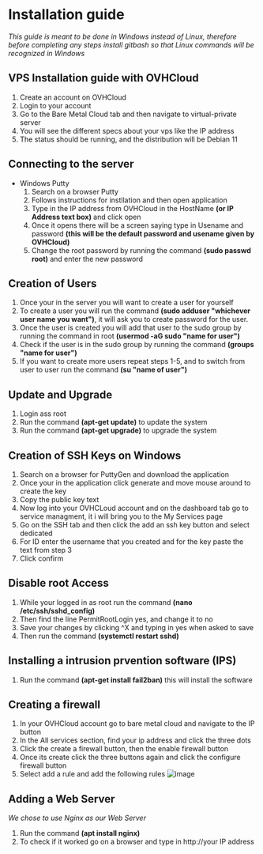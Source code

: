 # **Installation guide**

  *This guide is meant to be done in Windows instead of Linux, therefore before completing
  any steps install gitbash so that Linux commands will be recognized in Windows*
  
## VPS Installation guide with OVHCloud
  1. Create an account on OVHCloud
  2. Login to your account
  3. Go to the Bare Metal Cloud tab and then navigate to virtual-private server
  4. You will see the different specs about your vps like the IP address
  5. The status should be running, and the distribution will be Debian 11

## Connecting to the server
  - Windows Putty
       1. Search on a browser Putty
       2. Follows instructions for instllation and then open application
       3. Type in the IP address from OVHCloud in the HostName __(or IP Address text box)__ and click open
       4. Once it opens there will be a screen saying type in Usename and password 
          __(this will be the default password and usename given by OVHCloud)__
       5. Change the root password by running the command __(sudo passwd root)__ and enter the new password
  
## Creation of Users
  1. Once your in the server you will want to create a user for yourself
  2. To create a user you will run the command __(sudo adduser "whichever user name you want")__, it will ask
     you to create password for the user.
  3. Once the user is created you will add that user to the sudo group by
     running the command in root __(usermod -aG sudo "name for user")__
  4. Check if the user is in the sudo group by running the command __(groups "name for user")__
  5. If you want to create more users repeat steps 1-5, and to switch from user to user run
     the command __(su "name of user")__
           
## Update and Upgrade
  1. Login ass root
  2. Run the command __(apt-get update)__ to update the system
  3. Run the command __(apt-get upgrade)__ to upgrade the system
  
## Creation of SSH Keys on Windows
  1. Search on a browser for PuttyGen and download the application
  2. Once your in the application click generate and move mouse around to create the key
  3. Copy the public key text
  4. Now log into your OVHCLoud account and on the dashboard tab go to service managment, it i will
     bring you to the My Services page
  5. Go on the SSH tab and then click the add an ssh key button and select dedicated
  6. For ID enter the username that you created and for the key paste the text from step 3
  7. Click confirm
  
## Disable root Access
  1. While your logged in as root run the command __(nano /etc/ssh/sshd_config)__
  2. Then find the line PermitRootLogin yes, and change it to no
  3. Save your changes by clicking ^X and typing in yes when asked to save
  4. Then run the command __(systemctl restart sshd)__
  
## Installing a intrusion prvention software (IPS)
   1. Run the command __(apt-get install fail2ban)__ this will install the software
  
## Creating a firewall
  1. In your OVHCloud account go to bare metal cloud and navigate to the IP button
  2. In the All services section, find your ip address and click the three dots
  3. Click the create a firewall button, then the enable firewall button
  4. Once its create click the three buttons again and click the configure firewall button
  5. Select add a rule and add the following rules
       ![image](https://user-images.githubusercontent.com/82057989/166299099-8244071c-4072-4485-91b2-258915c066eb.png)

## Adding a Web Server
  *We chose to use Nginx as our Web Server*
  1. Run the command __(apt install nginx)__
  2. To check if it worked go on a browser and type in http://your IP address
  
  
